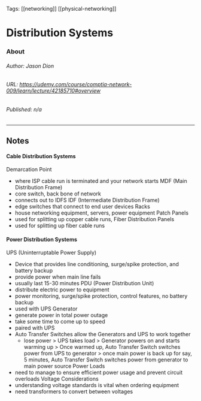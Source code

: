 Tags: [[networking]] [[physical-networking]]

# Distribution Systems
### About
###### Author: *Jason Dion*
###### URL: *https://udemy.com/course/comptia-network-009/learn/lecture/42185710#overview*
###### Published: *n/a*
-------------------------------------------------------------------
## Notes
#### Cable Distribution Systems
Demarcation Point
- where ISP cable run is terminated and your network starts
MDF (Main Distribution Frame)
- core switch, back bone of network
- connects out to IDFS
IDF (Intermediate Distribution Frame)
- edge switches that connect to end user devices
Racks
- house networking equipment, servers, power equipment
Patch Panels
- used for splitting up copper cable runs,
Fiber Distribution Panels
- used for splitting up fiber cable runs

#### Power Distribution Systems
UPS (Uninterruptable Power Supply)
- Device that provides line conditioning, surge/spike protection, and battery backup
- provide power when main line fails
- usually last 15-30 minutes
PDU (Power Distribution Unit)
- distribute electric power to equipment
- power monitoring, surge/spike protection, control features, no battery backup
- used with UPS
Generator
- generate power in total power outage
- take some time to come up to speed
- paired with UPS
- Auto Transfer Switches allow the Generators and UPS to work together
	- lose power > UPS takes load > Generator powers on and starts warming up > Once warmed up, Auto Transfer Switch switches power from UPS to generator > once main power is back up for say, 5 minutes, Auto Transfer Switch switches power from generator to main power source
Power Loads
- need to manage to ensure efficient power usage and prevent circuit overloads
Voltage Considerations
- understanding voltage standards is vital when ordering equipment
- need transformers to convert between voltages